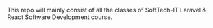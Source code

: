 This repo will mainly consist of all the classes of SoftTech-IT Laravel & React Software Development course.
